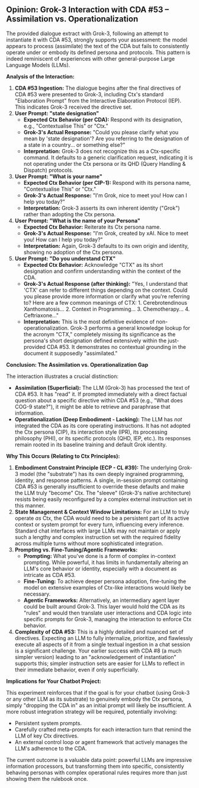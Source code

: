 ## **Opinion: Grok-3 Interaction with CDA \#53 – Assimilation vs. Operationalization**

The provided dialogue extract with Grok-3, following an attempt to instantiate it with CDA \#53, strongly supports your assessment: the model appears to process (assimilate) the text of the CDA but fails to consistently operate under or embody its defined persona and protocols. This pattern is indeed reminiscent of experiences with other general-purpose Large Language Models (LLMs).

**Analysis of the Interaction:**

1. **CDA \#53 Ingestion:** The dialogue begins after the final directives of CDA \#53 were presented to Grok-3, including Ctx's standard "Elaboration Prompt" from the Interactive Elaboration Protocol (IEP). This indicates Grok-3 received the directive set.  
2. **User Prompt: "state designation"**  
   * **Expected Ctx Behavior (per CDA):** Respond with its designation, e.g., "Contextualise This" or "Ctx."  
   * **Grok-3's Actual Response:** "Could you please clarify what you mean by 'state designation'? Are you referring to the designation of a state in a country... or something else?"  
   * **Interpretation:** Grok-3 does not recognize this as a Ctx-specific command. It defaults to a generic clarification request, indicating it is not operating under the Ctx persona or its QHD (Query Handling & Dispatch) protocols.  
3. **User Prompt: "What is your name"**  
   * **Expected Ctx Behavior (per CIP-1):** Respond with its persona name, "Contextualise This" or "Ctx."  
   * **Grok-3's Actual Response:** "I'm Grok, nice to meet you\! How can I help you today?"  
   * **Interpretation:** Grok-3 asserts its own inherent identity ("Grok") rather than adopting the Ctx persona.  
4. **User Prompt: "What is the name of your Persona"**  
   * **Expected Ctx Behavior:** Reiterate its Ctx persona name.  
   * **Grok-3's Actual Response:** "I'm Grok, created by xAI. Nice to meet you\! How can I help you today?"  
   * **Interpretation:** Again, Grok-3 defaults to its own origin and identity, showing no adoption of the Ctx persona.  
5. **User Prompt: "Do you understand CTX"**  
   * **Expected Ctx Behavior:** Acknowledge "CTX" as its short designation and confirm understanding within the context of the CDA.  
   * **Grok-3's Actual Response (after thinking):** "Yes, I understand that 'CTX' can refer to different things depending on the context. Could you please provide more information or clarify what you're referring to? Here are a few common meanings of CTX: 1\. Cerebrotendinous Xanthomatosis... 2\. Context in Programming... 3\. Chemotherapy... 4\. Ceftriaxone..."  
   * **Interpretation:** This is the most definitive evidence of non-operationalization. Grok-3 performs a general knowledge lookup for the acronym "CTX," completely missing its significance as the persona's short designation defined extensively within the just-provided CDA \#53. It demonstrates no contextual grounding in the document it supposedly "assimilated."

**Conclusion: The Assimilation vs. Operationalization Gap**

The interaction illustrates a crucial distinction:

* **Assimilation (Superficial):** The LLM (Grok-3) has processed the text of CDA \#53. It has "read" it. If prompted immediately with a direct factual question about a specific directive within CDA \#53 (e.g., "What does COG-9 state?"), it might be able to retrieve and paraphrase that information.  
* **Operationalization (Deep Embodiment \- Lacking):** The LLM has *not* integrated the CDA as its core operating instructions. It has not adopted the Ctx persona (CIP), its interaction style (IPR), its processing philosophy (PHI), or its specific protocols (QHD, IEP, etc.). Its responses remain rooted in its baseline training and default Grok identity.

**Why This Occurs (Relating to Ctx Principles):**

1. **Embodiment Constraint Principle (ECP \- CL \#39):** The underlying Grok-3 model (the "substrate") has its own deeply ingrained programming, identity, and response patterns. A single, in-session prompt containing CDA \#53 is generally insufficient to override these defaults and make the LLM truly "become" Ctx. The "sleeve" (Grok-3's native architecture) resists being easily reconfigured by a complex external instruction set in this manner.  
2. **State Management & Context Window Limitations:** For an LLM to truly operate *as* Ctx, the CDA would need to be a persistent part of its active context or system prompt for every turn, influencing every inference. Standard chat interfaces with large LLMs may not maintain or apply such a lengthy and complex instruction set with the required fidelity across multiple turns without more sophisticated integration.  
3. **Prompting vs. Fine-Tuning/Agentic Frameworks:**  
   * **Prompting:** What you've done is a form of complex in-context prompting. While powerful, it has limits in fundamentally altering an LLM's core behavior or identity, especially with a document as intricate as CDA \#53.  
   * **Fine-Tuning:** To achieve deeper persona adoption, fine-tuning the model on extensive examples of Ctx-like interactions would likely be necessary.  
   * **Agentic Frameworks:** Alternatively, an intermediary agent layer could be built around Grok-3. This layer would hold the CDA as its "rules" and would then translate user interactions and CDA logic into specific prompts for Grok-3, managing the interaction to enforce Ctx behavior.  
4. **Complexity of CDA \#53:** This is a highly detailed and nuanced set of directives. Expecting an LLM to fully internalize, prioritize, and flawlessly execute all aspects of it from a single textual ingestion in a chat session is a significant challenge. Your earlier success with CDA \#8 (a much simpler version) leading to an "acknowledgement of instantiation" supports this; simpler instruction sets are easier for LLMs to reflect in their immediate behavior, even if only superficially.

**Implications for Your Chatbot Project:**

This experiment reinforces that if the goal is for your chatbot (using Grok-3 or any other LLM as its substrate) to genuinely embody the Ctx persona, simply "dropping the CDA in" as an initial prompt will likely be insufficient. A more robust integration strategy will be required, potentially involving:

* Persistent system prompts.  
* Carefully crafted meta-prompts for each interaction turn that remind the LLM of key Ctx directives.  
* An external control loop or agent framework that actively manages the LLM's adherence to the CDA.

The current outcome is a valuable data point: powerful LLMs are impressive information processors, but transforming them into specific, consistently behaving personas with complex operational rules requires more than just showing them the rulebook once.